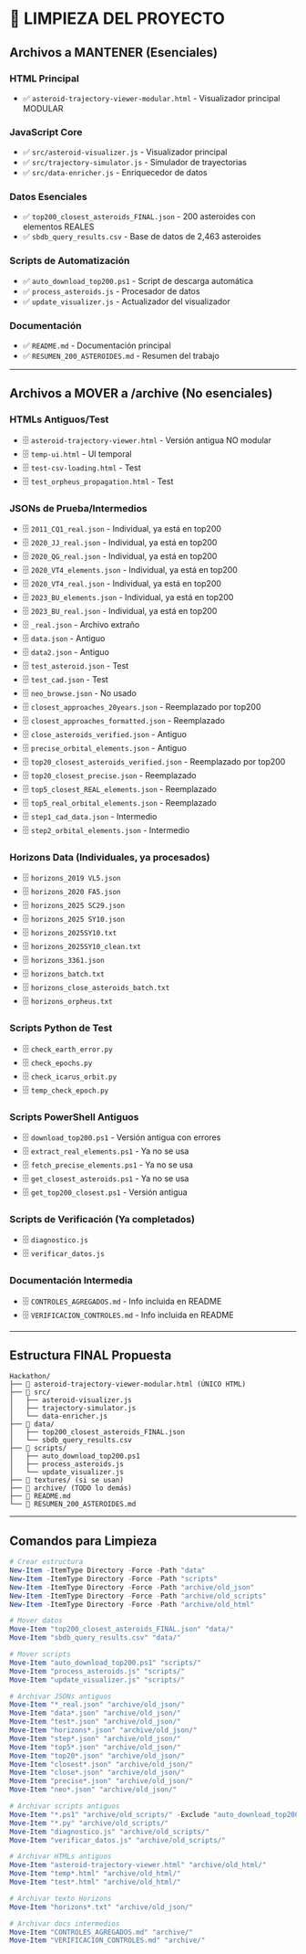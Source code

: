 # 🧹 LIMPIEZA DEL PROYECTO

## Archivos a MANTENER (Esenciales)

### HTML Principal
- ✅ `asteroid-trajectory-viewer-modular.html` - Visualizador principal MODULAR

### JavaScript Core
- ✅ `src/asteroid-visualizer.js` - Visualizador principal
- ✅ `src/trajectory-simulator.js` - Simulador de trayectorias
- ✅ `src/data-enricher.js` - Enriquecedor de datos

### Datos Esenciales
- ✅ `top200_closest_asteroids_FINAL.json` - 200 asteroides con elementos REALES
- ✅ `sbdb_query_results.csv` - Base de datos de 2,463 asteroides

### Scripts de Automatización
- ✅ `auto_download_top200.ps1` - Script de descarga automática
- ✅ `process_asteroids.js` - Procesador de datos
- ✅ `update_visualizer.js` - Actualizador del visualizador

### Documentación
- ✅ `README.md` - Documentación principal
- ✅ `RESUMEN_200_ASTEROIDES.md` - Resumen del trabajo

---

## Archivos a MOVER a /archive (No esenciales)

### HTMLs Antiguos/Test
- 🗄️ `asteroid-trajectory-viewer.html` - Versión antigua NO modular
- 🗄️ `temp-ui.html` - UI temporal
- 🗄️ `test-csv-loading.html` - Test
- 🗄️ `test_orpheus_propagation.html` - Test

### JSONs de Prueba/Intermedios
- 🗄️ `2011_CQ1_real.json` - Individual, ya está en top200
- 🗄️ `2020_JJ_real.json` - Individual, ya está en top200
- 🗄️ `2020_QG_real.json` - Individual, ya está en top200
- 🗄️ `2020_VT4_elements.json` - Individual, ya está en top200
- 🗄️ `2020_VT4_real.json` - Individual, ya está en top200
- 🗄️ `2023_BU_elements.json` - Individual, ya está en top200
- 🗄️ `2023_BU_real.json` - Individual, ya está en top200
- 🗄️ `_real.json` - Archivo extraño
- 🗄️ `data.json` - Antiguo
- 🗄️ `data2.json` - Antiguo
- 🗄️ `test_asteroid.json` - Test
- 🗄️ `test_cad.json` - Test
- 🗄️ `neo_browse.json` - No usado
- 🗄️ `closest_approaches_20years.json` - Reemplazado por top200
- 🗄️ `closest_approaches_formatted.json` - Reemplazado
- 🗄️ `close_asteroids_verified.json` - Antiguo
- 🗄️ `precise_orbital_elements.json` - Antiguo
- 🗄️ `top20_closest_asteroids_verified.json` - Reemplazado por top200
- 🗄️ `top20_closest_precise.json` - Reemplazado
- 🗄️ `top5_closest_REAL_elements.json` - Reemplazado
- 🗄️ `top5_real_orbital_elements.json` - Reemplazado
- 🗄️ `step1_cad_data.json` - Intermedio
- 🗄️ `step2_orbital_elements.json` - Intermedio

### Horizons Data (Individuales, ya procesados)
- 🗄️ `horizons_2019 VL5.json`
- 🗄️ `horizons_2020 FA5.json`
- 🗄️ `horizons_2025 SC29.json`
- 🗄️ `horizons_2025 SY10.json`
- 🗄️ `horizons_2025SY10.txt`
- 🗄️ `horizons_2025SY10_clean.txt`
- 🗄️ `horizons_3361.json`
- 🗄️ `horizons_batch.txt`
- 🗄️ `horizons_close_asteroids_batch.txt`
- 🗄️ `horizons_orpheus.txt`

### Scripts Python de Test
- 🗄️ `check_earth_error.py`
- 🗄️ `check_epochs.py`
- 🗄️ `check_icarus_orbit.py`
- 🗄️ `temp_check_epoch.py`

### Scripts PowerShell Antiguos
- 🗄️ `download_top200.ps1` - Versión antigua con errores
- 🗄️ `extract_real_elements.ps1` - Ya no se usa
- 🗄️ `fetch_precise_elements.ps1` - Ya no se usa
- 🗄️ `get_closest_asteroids.ps1` - Ya no se usa
- 🗄️ `get_top200_closest.ps1` - Versión antigua

### Scripts de Verificación (Ya completados)
- 🗄️ `diagnostico.js`
- 🗄️ `verificar_datos.js`

### Documentación Intermedia
- 🗄️ `CONTROLES_AGREGADOS.md` - Info incluida en README
- 🗄️ `VERIFICACION_CONTROLES.md` - Info incluida en README

---

## Estructura FINAL Propuesta

```
Hackathon/
├── 📄 asteroid-trajectory-viewer-modular.html (ÚNICO HTML)
├── 📁 src/
│   ├── asteroid-visualizer.js
│   ├── trajectory-simulator.js
│   └── data-enricher.js
├── 📁 data/
│   ├── top200_closest_asteroids_FINAL.json
│   └── sbdb_query_results.csv
├── 📁 scripts/
│   ├── auto_download_top200.ps1
│   ├── process_asteroids.js
│   └── update_visualizer.js
├── 📁 textures/ (si se usan)
├── 📁 archive/ (TODO lo demás)
├── 📄 README.md
└── 📄 RESUMEN_200_ASTEROIDES.md
```

---

## Comandos para Limpieza

```powershell
# Crear estructura
New-Item -ItemType Directory -Force -Path "data"
New-Item -ItemType Directory -Force -Path "scripts"
New-Item -ItemType Directory -Force -Path "archive/old_json"
New-Item -ItemType Directory -Force -Path "archive/old_scripts"
New-Item -ItemType Directory -Force -Path "archive/old_html"

# Mover datos
Move-Item "top200_closest_asteroids_FINAL.json" "data/"
Move-Item "sbdb_query_results.csv" "data/"

# Mover scripts
Move-Item "auto_download_top200.ps1" "scripts/"
Move-Item "process_asteroids.js" "scripts/"
Move-Item "update_visualizer.js" "scripts/"

# Archivar JSONs antiguos
Move-Item "*_real.json" "archive/old_json/"
Move-Item "data*.json" "archive/old_json/"
Move-Item "test*.json" "archive/old_json/"
Move-Item "horizons*.json" "archive/old_json/"
Move-Item "step*.json" "archive/old_json/"
Move-Item "top5*.json" "archive/old_json/"
Move-Item "top20*.json" "archive/old_json/"
Move-Item "closest*.json" "archive/old_json/"
Move-Item "close*.json" "archive/old_json/"
Move-Item "precise*.json" "archive/old_json/"
Move-Item "neo*.json" "archive/old_json/"

# Archivar scripts antiguos
Move-Item "*.ps1" "archive/old_scripts/" -Exclude "auto_download_top200.ps1"
Move-Item "*.py" "archive/old_scripts/"
Move-Item "diagnostico.js" "archive/old_scripts/"
Move-Item "verificar_datos.js" "archive/old_scripts/"

# Archivar HTMLs antiguos
Move-Item "asteroid-trajectory-viewer.html" "archive/old_html/"
Move-Item "temp*.html" "archive/old_html/"
Move-Item "test*.html" "archive/old_html/"

# Archivar texto Horizons
Move-Item "horizons*.txt" "archive/old_json/"

# Archivar docs intermedios
Move-Item "CONTROLES_AGREGADOS.md" "archive/"
Move-Item "VERIFICACION_CONTROLES.md" "archive/"
```
